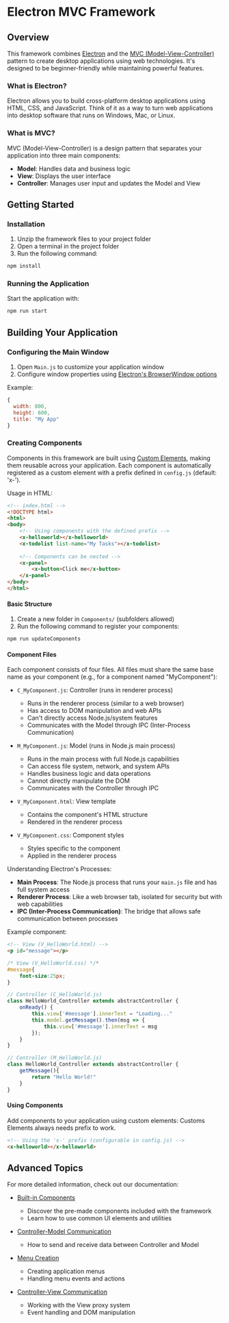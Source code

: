 # Electron MVC Framework

## Overview

This framework combines [Electron](https://en.wikipedia.org/wiki/Electron_(software_framework)) and the [MVC (Model-View-Controller)](https://en.wikipedia.org/wiki/Model%E2%80%93view%E2%80%93controller) pattern to create desktop applications using web technologies. It's designed to be beginner-friendly while maintaining powerful features.

### What is Electron?
Electron allows you to build cross-platform desktop applications using HTML, CSS, and JavaScript. Think of it as a way to turn web applications into desktop software that runs on Windows, Mac, or Linux.

### What is MVC?
MVC (Model-View-Controller) is a design pattern that separates your application into three main components:
- **Model**: Handles data and business logic
- **View**: Displays the user interface
- **Controller**: Manages user input and updates the Model and View

## Getting Started

### Installation
1. Unzip the framework files to your project folder
2. Open a terminal in the project folder
3. Run the following command:
```bash
npm install
```

### Running the Application
Start the application with:
```bash
npm run start
```

## Building Your Application

### Configuring the Main Window
1. Open `Main.js` to customize your application window
2. Configure window properties using [Electron's BrowserWindow options](https://www.electronjs.org/docs/latest/api/browser-window#new-browserwindowoptions)
   
Example:
```javascript
{
  width: 800,
  height: 600,
  title: "My App"
}
```

### Creating Components

Components in this framework are built using [Custom Elements](https://developer.mozilla.org/en-US/docs/Web/API/Web_components/Using_custom_elements), making them reusable across your application. Each component is automatically registered as a custom element with a prefix defined in `config.js` (default: 'x-').

Usage in HTML:
```html
<!-- index.html -->
<!DOCTYPE html>
<html>
<body>
    <!-- Using components with the defined prefix -->
    <x-helloworld></x-helloworld>
    <x-todolist list-name="My Tasks"></x-todolist>
    
    <!-- Components can be nested -->
    <x-panel>
        <x-button>Click me</x-button>
    </x-panel>
</body>
</html>
```

#### Basic Structure
1. Create a new folder in `Components/` (subfolders allowed)
2. Run the following command to register your components:
```bash
npm run updateComponents
```

#### Component Files
Each component consists of four files. All files must share the same base name as your component (e.g., for a component named "MyComponent"):

- `C_MyComponent.js`: Controller (runs in renderer process)
  - Runs in the renderer process (similar to a web browser)
  - Has access to DOM manipulation and web APIs
  - Can't directly access Node.js/system features
  - Communicates with the Model through IPC (Inter-Process Communication)

- `M_MyComponent.js`: Model (runs in Node.js main process)
  - Runs in the main process with full Node.js capabilities
  - Can access file system, network, and system APIs
  - Handles business logic and data operations
  - Cannot directly manipulate the DOM
  - Communicates with the Controller through IPC

- `V_MyComponent.html`: View template
  - Contains the component's HTML structure
  - Rendered in the renderer process

- `V_MyComponent.css`: Component styles
  - Styles specific to the component
  - Applied in the renderer process

Understanding Electron's Processes:
- **Main Process**: The Node.js process that runs your `main.js` file and has full system access
- **Renderer Process**: Like a web browser tab, isolated for security but with web capabilities
- **IPC (Inter-Process Communication)**: The bridge that allows safe communication between processes

Example component:

```HTML
<!-- View (V_HelloWorld.html) -->
<p id="message"></p>
```

```CSS
/* View (V_HelloWorld.css) */*
#message{
    font-size:25px;
}
```

```javascript
// Controller (C_HelloWorld.js)
class HelloWorld_Controller extends abstractController {
    onReady() {
        this.view['#message'].innerText = "Loading..."
        this.model.getMessage().then(msg => {
            this.view['#message'].innerText = msg
        });
    }
}
```

```javascript
// Controller (M_HelloWorld.js)
class HelloWorld_Controller extends abstractController {
    getMessage(){
        return "Hello World!"
    }
}
```

#### Using Components
Add components to your application using custom elements:
Customs Elements always needs prefix to work.
```html
<!-- Using the 'x-' prefix (configurable in config.js) -->
<x-helloworld></x-helloworld>
```

## Advanced Topics

For more detailed information, check out our documentation:

- [Built-in Components](documentation/BuitlinComponent.md)
  - Discover the pre-made components included with the framework
  - Learn how to use common UI elements and utilities

- [Controller-Model Communication](documentation/Controller-Model_Communication.md)
  - How to send and receive data between Controller and Model

- [Menu Creation](documentation/MenuCreation.md)
  - Creating application menus
  - Handling menu events and actions


- [Controller-View Communication](documentation/ConrtollerViewCommunication.md)
  - Working with the View proxy system
  - Event handling and DOM manipulation


